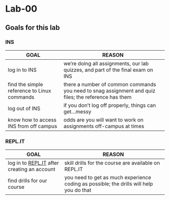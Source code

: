 <h1 id="lab-00">Lab-00</h1>
<h2 id="goals-for-this-lab">Goals for this lab</h2>
<h3 id="ins">INS</h3>

<table>
<thead>
<tr>
<th>GOAL</th>
<th>REASON</th>
</tr>
</thead>
<tbody>
<tr>
<td>log in to INS</td>
<td>we’re doing all assignments, our lab quizzes, and part of the final exam on INS</td>
</tr>
<tr>
<td>find the simple reference to Linux commands</td>
<td>there a number of common commands you need to snag assignment and quiz files; the reference has them</td>
</tr>
<tr>
<td>log out of INS</td>
<td>if you don’t log off properly, things can get…messy</td>
</tr>
<tr>
<td>know how to access INS from off campus</td>
<td>odds are you will want to work on assignments off-campus at times</td>
</tr>
</tbody>
</table><h3 id="spanrepl.itspan"><span>REPL.IT</span></h3>

<table>
<thead>
<tr>
<th>GOAL</th>
<th>REASON</th>
</tr>
</thead>
<tbody>
<tr>
<td>log in to <a href="http://REPL.IT">REPL.IT</a> after creating an account</td>
<td>skill drills for the course are available on <span>REPL.IT</span></td>
</tr>
<tr>
<td>find drills for our course</td>
<td>you need to get as much experience coding as possible; the drills will help you do that</td>
</tr>
</tbody>
</table><h2 id="section"></h2>
<!--stackedit_data:&#10;eyJoaXN0b3J5IjpbLTc4MzIwMDIyOF19&#10;-->

